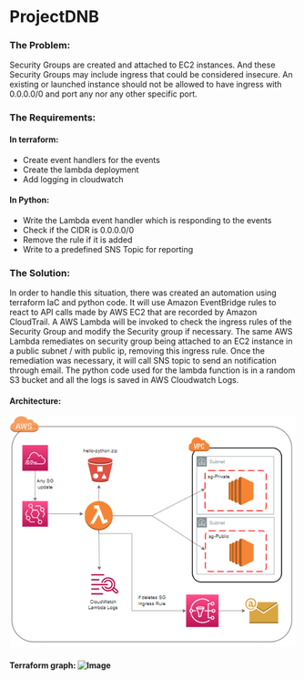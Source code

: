 # ProjectDNB

### The Problem:
Security Groups are created and attached to EC2 instances. And these Security Groups may include ingress that could be considered insecure. An existing or launched instance should not be allowed to have ingress with 0.0.0.0/0 and port any nor any other specific port.

### The Requirements:
#### In terraform:
- Create event handlers for the events
- Create the lambda deployment
- Add logging in cloudwatch
#### In Python:
- Write the Lambda event handler which is responding to the events
- Check if the CIDR is 0.0.0.0/0
- Remove the rule if it is added
- Write to a predefined SNS Topic for reporting

### The Solution:
In order to handle this situation, there was created an automation using terraform IaC and python code.
It will use Amazon EventBridge rules to react to API calls made by AWS EC2 that are recorded by Amazon CloudTrail. A AWS Lambda will be invoked to check the ingress rules of the Security Group and modify the Security group if necessary. The same AWS Lambda remediates on security group being attached to an EC2 instance in a public subnet / with public ip, removing this ingress rule. Once the remediation was necessary, it will call SNS topic to send an notification through email. The python code used for the lambda function is in a random S3 bucket and all the logs is saved in AWS Cloudwatch Logs.

#### Architecture:
![Image](https://github.com/amandasds/ProjectDNB/blob/main/architecture.png)

#### Terraform graph: ![Image](https://user-images.githubusercontent.com/75995105/215519082-a26669b8-c4ce-4eb9-8d52-1fcdbbc06859.png)

